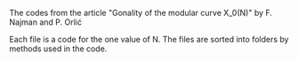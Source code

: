 The codes from the article "Gonality of the modular curve X_0(N)" by F. Najman and P. Orlić

Each file is a code for the one value of N. The files are sorted into folders by methods used in the code.
